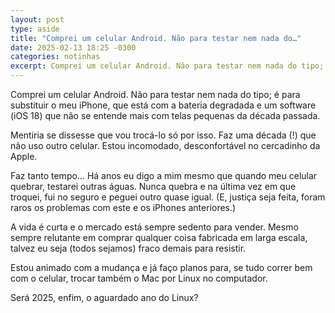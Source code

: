 ```yaml
---
layout: post
type: aside
title: "Comprei um celular Android. Não para testar nem nada do…"
date: 2025-02-13 18:25 -0300
categories: notinhas
excerpt: Comprei um celular Android. Não para testar nem nada do tipo; é para substituir o meu iPhone, que está com a bateria degradada e um software (iOS 18) que não se entende mais com telas pequenas da década passada…
---
```

Comprei um celular Android. Não para testar nem nada do tipo; é para substituir o meu iPhone, que está com a bateria degradada e um software (iOS&nbsp;18) que não se entende mais com telas pequenas da década passada.

Mentiria se dissesse que vou trocá-lo só por isso. Faz uma década (!) que não uso outro celular. Estou incomodado, desconfortável no cercadinho da Apple.

Faz tanto tempo… Há anos eu digo a mim mesmo que quando meu celular quebrar, testarei outras águas. Nunca quebra e na última vez em que troquei, fui no seguro e peguei outro quase igual. (E, justiça seja feita, foram raros os problemas com este e os iPhones anteriores.)

A vida é curta e o mercado está sempre sedento para vender. Mesmo sempre relutante em comprar qualquer coisa fabricada em larga escala, talvez eu seja (todos sejamos) fraco demais para resistir.

Estou animado com a mudança e já faço planos para, se tudo correr bem com o celular, trocar também o Mac por Linux no computador.

Será 2025, enfim, o aguardado ano do Linux?